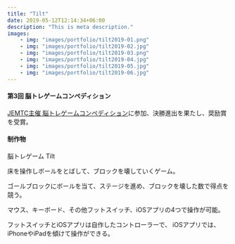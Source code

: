 ```yaml
---
title: "Tilt"
date: 2019-05-12T12:14:34+06:00
description: "This is meta description."
images:
    - img: "images/portfolio/tilt2019-01.png"
    - img: "images/portfolio/tilt2019-02.jpg"
    - img: "images/portfolio/tilt2019-03.png"
    - img: "images/portfolio/tilt2019-04.jpg"
    - img: "images/portfolio/tilt2019-05.jpg"
    - img: "images/portfolio/tilt2019-06.jpg"
---
```


#### 第3回 脳トレゲームコンペディション
[JEMTC主催 脳トレゲームコンペディション](https://jemtcgamecontests.net/)に参加、決勝進出を果たし、奨励賞を受賞。

#### 制作物
脳トレゲーム Tilt

床を操作しボールをとばして、ブロックを壊していくゲーム。

ゴールブロックにボールを当て、ステージを進め、ブロックを壊した数で得点を競う。

マウス、キーボード、その他フットスイッチ、iOSアプリの4つで操作が可能。

フットスイッチとiOSアプリは自作したコントローラーで、 iOSアプリでは、iPhoneやiPadを傾けて操作ができる。
